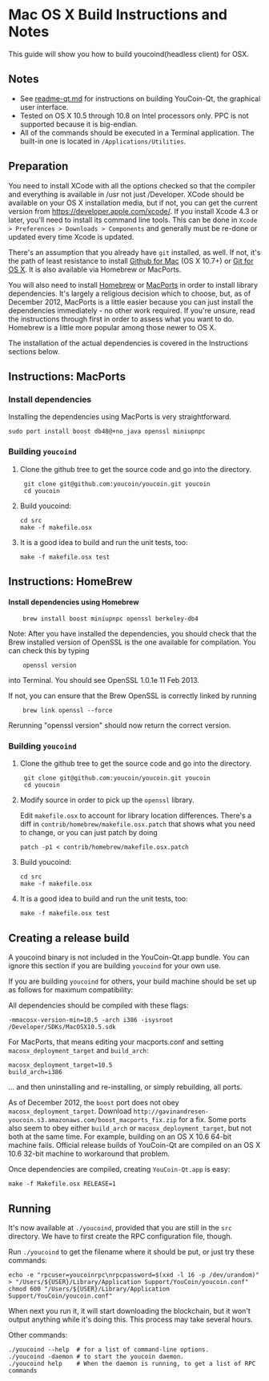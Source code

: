 Mac OS X Build Instructions and Notes
====================================
This guide will show you how to build youcoind(headless client) for OSX.

Notes
-----

* See [readme-qt.md](readme-qt.md) for instructions on building YouCoin-Qt, the
graphical user interface.
* Tested on OS X 10.5 through 10.8 on Intel processors only. PPC is not
supported because it is big-endian.
* All of the commands should be executed in a Terminal application. The
built-in one is located in `/Applications/Utilities`.

Preparation
-----------

You need to install XCode with all the options checked so that the compiler
and everything is available in /usr not just /Developer. XCode should be
available on your OS X installation media, but if not, you can get the
current version from https://developer.apple.com/xcode/. If you install
Xcode 4.3 or later, you'll need to install its command line tools. This can
be done in `Xcode > Preferences > Downloads > Components` and generally must
be re-done or updated every time Xcode is updated.

There's an assumption that you already have `git` installed, as well. If
not, it's the path of least resistance to install [Github for Mac](https://mac.github.com/)
(OS X 10.7+) or
[Git for OS X](https://code.google.com/p/git-osx-installer/). It is also
available via Homebrew or MacPorts.

You will also need to install [Homebrew](http://mxcl.github.io/homebrew/)
or [MacPorts](https://www.macports.org/) in order to install library
dependencies. It's largely a religious decision which to choose, but, as of
December 2012, MacPorts is a little easier because you can just install the
dependencies immediately - no other work required. If you're unsure, read
the instructions through first in order to assess what you want to do.
Homebrew is a little more popular among those newer to OS X.

The installation of the actual dependencies is covered in the Instructions
sections below.

Instructions: MacPorts
----------------------

### Install dependencies

Installing the dependencies using MacPorts is very straightforward.

    sudo port install boost db48@+no_java openssl miniupnpc

### Building `youcoind`

1. Clone the github tree to get the source code and go into the directory.

        git clone git@github.com:youcoin/youcoin.git youcoin
        cd youcoin

2.  Build youcoind:

        cd src
        make -f makefile.osx

3.  It is a good idea to build and run the unit tests, too:

        make -f makefile.osx test

Instructions: HomeBrew
----------------------

#### Install dependencies using Homebrew

        brew install boost miniupnpc openssl berkeley-db4

Note: After you have installed the dependencies, you should check that the Brew installed version of OpenSSL is the one available for compilation. You can check this by typing

        openssl version

into Terminal. You should see OpenSSL 1.0.1e 11 Feb 2013.

If not, you can ensure that the Brew OpenSSL is correctly linked by running

        brew link openssl --force

Rerunning "openssl version" should now return the correct version.

### Building `youcoind`

1. Clone the github tree to get the source code and go into the directory.

        git clone git@github.com:youcoin/youcoin.git youcoin
        cd youcoin

2.  Modify source in order to pick up the `openssl` library.

    Edit `makefile.osx` to account for library location differences. There's a
    diff in `contrib/homebrew/makefile.osx.patch` that shows what you need to
    change, or you can just patch by doing

        patch -p1 < contrib/homebrew/makefile.osx.patch

3.  Build youcoind:

        cd src
        make -f makefile.osx

4.  It is a good idea to build and run the unit tests, too:

        make -f makefile.osx test

Creating a release build
------------------------

A youcoind binary is not included in the YouCoin-Qt.app bundle. You can ignore
this section if you are building `youcoind` for your own use.

If you are building `youcoind` for others, your build machine should be set up
as follows for maximum compatibility:

All dependencies should be compiled with these flags:

    -mmacosx-version-min=10.5 -arch i386 -isysroot /Developer/SDKs/MacOSX10.5.sdk

For MacPorts, that means editing your macports.conf and setting
`macosx_deployment_target` and `build_arch`:

    macosx_deployment_target=10.5
    build_arch=i386

... and then uninstalling and re-installing, or simply rebuilding, all ports.

As of December 2012, the `boost` port does not obey `macosx_deployment_target`.
Download `http://gavinandresen-youcoin.s3.amazonaws.com/boost_macports_fix.zip`
for a fix. Some ports also seem to obey either `build_arch` or
`macosx_deployment_target`, but not both at the same time. For example, building
on an OS X 10.6 64-bit machine fails. Official release builds of YouCoin-Qt are
compiled on an OS X 10.6 32-bit machine to workaround that problem.

Once dependencies are compiled, creating `YouCoin-Qt.app` is easy:

    make -f Makefile.osx RELEASE=1

Running
-------

It's now available at `./youcoind`, provided that you are still in the `src`
directory. We have to first create the RPC configuration file, though.

Run `./youcoind` to get the filename where it should be put, or just try these
commands:

    echo -e "rpcuser=youcoinrpc\nrpcpassword=$(xxd -l 16 -p /dev/urandom)" > "/Users/${USER}/Library/Application Support/YouCoin/youcoin.conf"
    chmod 600 "/Users/${USER}/Library/Application Support/YouCoin/youcoin.conf"

When next you run it, it will start downloading the blockchain, but it won't
output anything while it's doing this. This process may take several hours.

Other commands:

    ./youcoind --help  # for a list of command-line options.
    ./youcoind -daemon # to start the youcoin daemon.
    ./youcoind help    # When the daemon is running, to get a list of RPC commands
